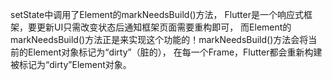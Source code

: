 setState中调用了Element的markNeedsBuild()方法，
Flutter是一个响应式框架，要更新UI只需改变状态后通知框架页面需要重构即可，
而Element的markNeedsBuild()方法正是来实现这个功能的！markNeedsBuild()方法会将当前的Element对象标记为“dirty”（脏的），
在每一个Frame，Flutter都会重新构建被标记为“dirty”Element对象。